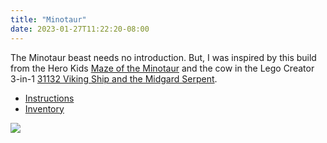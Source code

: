 ```yaml
---
title: "Minotaur"
date: 2023-01-27T11:22:20-08:00
---
```


The Minotaur beast needs no introduction. But, I was inspired by this build from the Hero Kids [Maze of the Minotaur](https://www.drivethrurpg.com/product/107564/Hero-Kids--Fantasy-Premium-Adventure--Maze-of-the-Minotaur) and the cow in the Lego Creator 3-in-1 [31132 Viking Ship and the Midgard Serpent](https://rebrickable.com/sets/31132-1/viking-ship-and-the-midgard-serpent/?inventory=1#parts).

- [Instructions](/Minotaur.pdf)
- [Inventory](/Minotaur.xml)

![](/Minotaur.png)
